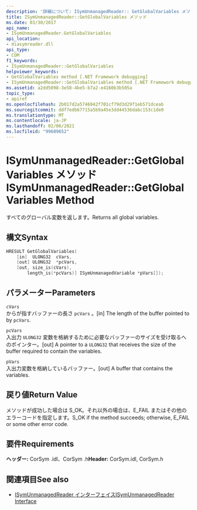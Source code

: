 ```yaml
---
description: '詳細について: ISymUnmanagedReader:: GetGlobalVariables メソッド'
title: ISymUnmanagedReader::GetGlobalVariables メソッド
ms.date: 03/30/2017
api_name:
- ISymUnmanagedReader.GetGlobalVariables
api_location:
- diasymreader.dll
api_type:
- COM
f1_keywords:
- ISymUnmanagedReader::GetGlobalVariables
helpviewer_keywords:
- GetGlobalVariables method [.NET Framework debugging]
- ISymUnmanagedReader::GetGlobalVariables method [.NET Framework debugging]
ms.assetid: a2dd5098-3e58-4be5-b7a2-e4160b3b505a
topic_type:
- apiref
ms.openlocfilehash: 2b017d2a5746942f701cf79d3d29f1eb571dceab
ms.sourcegitcommit: ddf7edb67715a5b9a45e3dd44536dabc153c1de0
ms.translationtype: MT
ms.contentlocale: ja-JP
ms.lasthandoff: 02/06/2021
ms.locfileid: "99689652"
---
```

# <a name="isymunmanagedreadergetglobalvariables-method"></a><span data-ttu-id="d7877-103">ISymUnmanagedReader::GetGlobalVariables メソッド</span><span class="sxs-lookup"><span data-stu-id="d7877-103">ISymUnmanagedReader::GetGlobalVariables Method</span></span>

<span data-ttu-id="d7877-104">すべてのグローバル変数を返します。</span><span class="sxs-lookup"><span data-stu-id="d7877-104">Returns all global variables.</span></span>  
  
## <a name="syntax"></a><span data-ttu-id="d7877-105">構文</span><span class="sxs-lookup"><span data-stu-id="d7877-105">Syntax</span></span>  
  
```cpp  
HRESULT GetGlobalVariables(  
    [in]  ULONG32  cVars,  
    [out] ULONG32  *pcVars,  
    [out, size_is(cVars),  
        length_is(*pcVars)] ISymUnmanagedVariable *pVars[]);  
```  
  
## <a name="parameters"></a><span data-ttu-id="d7877-106">パラメーター</span><span class="sxs-lookup"><span data-stu-id="d7877-106">Parameters</span></span>  

 `cVars`  
 <span data-ttu-id="d7877-107">からが指すバッファーの長さ `pcVars` 。</span><span class="sxs-lookup"><span data-stu-id="d7877-107">[in] The length of the buffer pointed to by `pcVars`.</span></span>  
  
 `pcVars`  
 <span data-ttu-id="d7877-108">入出力 `ULONG32` 変数を格納するために必要なバッファーのサイズを受け取るへのポインター。</span><span class="sxs-lookup"><span data-stu-id="d7877-108">[out] A pointer to a `ULONG32` that receives the size of the buffer required to contain the variables.</span></span>  
  
 `pVars`  
 <span data-ttu-id="d7877-109">入出力変数を格納しているバッファー。</span><span class="sxs-lookup"><span data-stu-id="d7877-109">[out] A buffer that contains the variables.</span></span>  
  
## <a name="return-value"></a><span data-ttu-id="d7877-110">戻り値</span><span class="sxs-lookup"><span data-stu-id="d7877-110">Return Value</span></span>  

 <span data-ttu-id="d7877-111">メソッドが成功した場合は S_OK。それ以外の場合は、E_FAIL またはその他のエラーコードを指定します。</span><span class="sxs-lookup"><span data-stu-id="d7877-111">S_OK if the method succeeds; otherwise, E_FAIL or some other error code.</span></span>  
  
## <a name="requirements"></a><span data-ttu-id="d7877-112">要件</span><span class="sxs-lookup"><span data-stu-id="d7877-112">Requirements</span></span>  

 <span data-ttu-id="d7877-113">**ヘッダー:** CorSym .idl、CorSym .h</span><span class="sxs-lookup"><span data-stu-id="d7877-113">**Header:** CorSym.idl, CorSym.h</span></span>  
  
## <a name="see-also"></a><span data-ttu-id="d7877-114">関連項目</span><span class="sxs-lookup"><span data-stu-id="d7877-114">See also</span></span>

- [<span data-ttu-id="d7877-115">ISymUnmanagedReader インターフェイス</span><span class="sxs-lookup"><span data-stu-id="d7877-115">ISymUnmanagedReader Interface</span></span>](isymunmanagedreader-interface.md)
